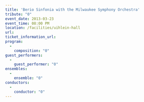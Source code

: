 ```yaml
---
title: 'Berio Sinfonia with the Milwaukee Symphony Orchestra'
tribute: "0"
event_date: 2013-03-23
event_time: 08:00 PM
location: /facilities/uihlein-hall
url: 
ticket_information_url: 
program: 
  -
    composition: "0"
guest_performers: 
  -
    guest_performer: "0"
ensembles: 
  -
    ensemble: "0"
conductors: 
  -
    conductor: "0"
---
```

